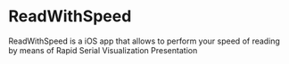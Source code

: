 # ReadWithSpeed
ReadWithSpeed is a iOS app that allows to perform your speed of reading by means of Rapid Serial Visualization Presentation
